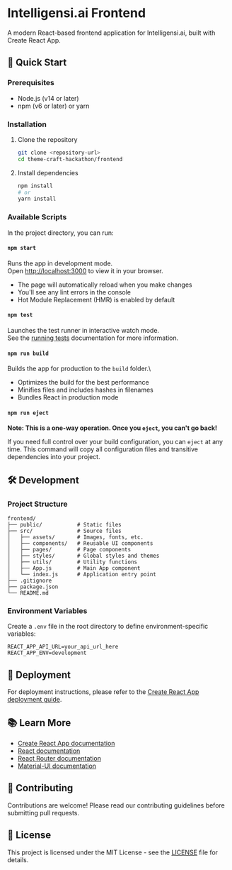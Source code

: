 # Intelligensi.ai Frontend

A modern React-based frontend application for Intelligensi.ai, built with Create React App.

## 🚀 Quick Start

### Prerequisites
- Node.js (v14 or later)
- npm (v6 or later) or yarn

### Installation

1. Clone the repository
   ```bash
   git clone <repository-url>
   cd theme-craft-hackathon/frontend
   ```

2. Install dependencies
   ```bash
   npm install
   # or
   yarn install
   ```

### Available Scripts

In the project directory, you can run:

#### `npm start`
Runs the app in development mode.\
Open [http://localhost:3000](http://localhost:3000) to view it in your browser.
- The page will automatically reload when you make changes
- You'll see any lint errors in the console
- Hot Module Replacement (HMR) is enabled by default

#### `npm test`
Launches the test runner in interactive watch mode.\
See the [running tests](https://facebook.github.io/create-react-app/docs/running-tests) documentation for more information.

#### `npm run build`
Builds the app for production to the `build` folder.\
- Optimizes the build for the best performance
- Minifies files and includes hashes in filenames
- Bundles React in production mode

#### `npm run eject`
**Note: This is a one-way operation. Once you `eject`, you can't go back!**

If you need full control over your build configuration, you can `eject` at any time. This command will copy all configuration files and transitive dependencies into your project.

## 🛠️ Development

### Project Structure

```
frontend/
├── public/           # Static files
├── src/              # Source files
│   ├── assets/       # Images, fonts, etc.
│   ├── components/   # Reusable UI components
│   ├── pages/        # Page components
│   ├── styles/       # Global styles and themes
│   ├── utils/        # Utility functions
│   ├── App.js        # Main App component
│   └── index.js      # Application entry point
├── .gitignore
├── package.json
└── README.md
```

### Environment Variables

Create a `.env` file in the root directory to define environment-specific variables:

```
REACT_APP_API_URL=your_api_url_here
REACT_APP_ENV=development
```

## 🚀 Deployment

For deployment instructions, please refer to the [Create React App deployment guide](https://facebook.github.io/create-react-app/docs/deployment).

## 📚 Learn More

- [Create React App documentation](https://facebook.github.io/create-react-app/docs/getting-started)
- [React documentation](https://reactjs.org/)
- [React Router documentation](https://reactrouter.com/)
- [Material-UI documentation](https://mui.com/)

## 🤝 Contributing

Contributions are welcome! Please read our contributing guidelines before submitting pull requests.

## 📄 License

This project is licensed under the MIT License - see the [LICENSE](LICENSE) file for details.
